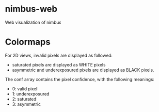# nimbus-web
Web visualization of nimbus

# Colormaps
For 2D views, invalid pixels are displayed as followed:
- saturated pixels are displayed as WHITE pixels
- asymmetric and underexposured pixels are displayed as BLACK pixels.

The conf array contains the pixel confidence, with the following meanings:
- 0: valid pixel
- 1: underexposured
- 2: saturated
- 3: asymmetric
